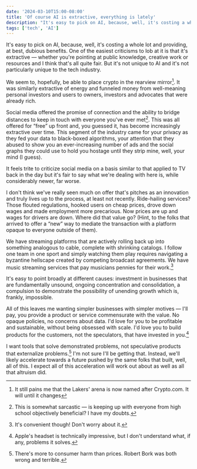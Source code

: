 ```yaml
---
date: '2024-03-10T15:00-08:00'
title: 'Of course AI is extractive, everything is lately'
description: "It's easy to pick on AI, because, well, it's costing a whole lot and providing, at best, dubious benefits. One of the easiest criticisms to lob at it is that it's extractive — whether you're pointing at public knowledge, creative work or resources and I think that's all quite fair. But it's not unique to AI and it's not particularly unique to the tech industry."
tags: ['tech', 'AI']
---
```

It's easy to pick on AI, because, well, it's costing a whole lot and providing, at best, dubious benefits. One of the easiest criticisms to lob at it is that it's extractive — whether you're pointing at public knowledge, creative work or resources and I think that's all quite fair. But it's not unique to AI and it's not particularly unique to the tech industry.<!-- excerpt -->

We seem to, hopefully, be able to place crypto in the rearview mirror[^1]. It was similarly extractive of energy and funneled money from well-meaning personal investors and users to owners, investors and advocates that were already rich.

Social media offered the promise of connection and the ability to bridge distances to keep in touch with everyone you've ever met[^2]. This was all offered for “free” up front and, you guessed it, has become increasingly extractive over time. This segment of the industry came for your privacy as they fed your data to black-boxed algorithms, your attention that they abused to show you an ever-increasing number of ads and the social graphs they could use to hold you hostage until they strip mine, well, your mind (I guess).

It feels trite to criticize social media on a basis similar to that applied to TV back in the day but it's fair to say what we're dealing with here is, while considerably newer, far worse.

I don't think we've really seen much on offer that's pitches as an innovation and truly lives up to the process, at least not recently. Ride-hailing services? Those flouted regulations, hooked users on cheap prices, drove down wages and made employment more precarious. Now prices are up and wages for drivers are down. Where did that value go? (Hint, to the folks that arrived to offer a “new” way to mediate the transaction with a platform opaque to everyone outside of them).

We have streaming platforms that are actively rolling back up into something analogous to cable, complete with shrinking catalogs. I follow one team in one sport and simply watching them play requires navigating a byzantine hellscape created by competing broadcast agreements. We have music streaming services that pay musicians pennies for their work.[^3]

It's easy to point broadly at different causes: investment in businesses that are fundamentally unsound, ongoing concentration and consolidation, a compulsion to demonstrate the possibility of unending growth which is, frankly, impossible.

All of this leaves me wanting simpler businesses with simpler motives — I'll pay, you provide a product or service commensurate with the value. No opaque policies, no concerns about data. I'd love for you to be profitable and sustainable, without being obsessed with scale. I'd love you to build products for the customers, not the speculators, that have invested in you.[^4]

I want tools that solve demonstrated problems, not speculative products that externalize problems.[^5] I'm not sure I'll be getting that. Instead, we'll likely accelerate towards a future pushed by the same folks that built, well, all of this. I expect all of this acceleration will work out about as well as all that altruism did.

[^1]: It still pains me that the Lakers' arena is now named after Crypto.com. It will until it changes 
[^2]: This is somewhat sarcastic — is keeping up with everyone from high school objectively beneficial? I have my doubts.
[^3]: It's  convenient though! Don't worry about it.
[^4]: Apple's headset is technically impressive, but I don't understand what, if any, problems it solves.
[^5]: There's more to consumer harm than prices. Robert Bork was both wrong and terrible.